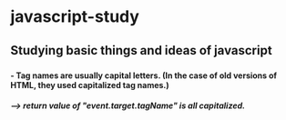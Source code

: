 # javascript-study
## Studying basic things and ideas of javascript


### <Tag>
  #### - Tag names are usually capital letters. (In the case of old versions of HTML, they used capitalized tag names.)
  ##### --> return value of "event.target.tagName" is all capitalized.
